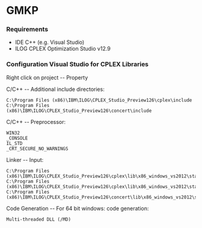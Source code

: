 # GMKP

### Requirements
- IDE C++ (e.g. Visual Studio)
- ILOG CPLEX Optimization Studio v12.9

### Configuration Visual Studio for CPLEX Libraries

Right click on project -- Property

C/C++ -- Additional include directories:
```
C:\Program Files (x86)\IBM\ILOG\CPLEX_Studio_Preview126\cplex\include
C:\Program Files (x86)\IBM\ILOG\CPLEX_Studio_Preview126\concert\include
```

C/C++ -- Preprocessor:
```
WIN32
_CONSOLE
IL_STD
_CRT_SECURE_NO_WARNINGS
```

Linker -- Input:
```
C:\Program Files (x86)\IBM\ILOG\CPLEX_Studio_Preview126\cplex\lib\x86_windows_vs2012\stat_mda\cplex1260.lib
C:\Program Files (x86)\IBM\ILOG\CPLEX_Studio_Preview126\cplex\lib\x86_windows_vs2012\stat_mda\ilocplex.lib
C:\Program Files (x86)\IBM\ILOG\CPLEX_Studio_Preview126\concert\lib\x86_windows_vs2012\stat_mda\concert.lib
```

Code Generation -- For 64 bit windows: code generation:
```
Multi-threaded DLL (/MD)
```
